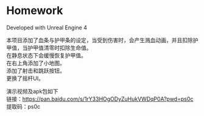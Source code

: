 # Homework

Developed with Unreal Engine 4

本项目添加了血条与护甲条的设定，当受到伤害时，会产生溅血动画，并且扣除护甲值，当护甲值清零时扣除生命值。<br>
在静息状态下会缓慢恢复护甲值。<br>
在右上角添加了小地图。<br>
添加了射击和跳跃按钮。<br>
更换了摇杆UI。<br>

演示视频及apk包如下<br>
链接：https://pan.baidu.com/s/1rY33HOgODyZuHukVWDqP0A?pwd=ps0c 
提取码：ps0c 


